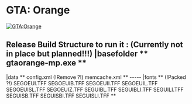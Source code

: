 # GTA: Orange

[![GTA:Orange](http://orange-mp.com/forum/images/flatty/logo.png)](http://orange-mp.com/)

Release Build Structure to run it : (Currently not in place but planned!!!)
|basefolder
**
gtaorange-mp.exe
**
---
   |data
   **
   config.xml
   (!Remove ?!)
   memcache.xml
   **
    -----
	     |fonts
		 **
		 (!Packed ?!)
		 SEGOEUI.TFF
		 SEGOEUIB.TFF
		 SEGOEUII.TFF
		 SEGOEUIL.TFF
		 SEGOEUISL.TFF
		 SEGOEUIZ.TFF
		 SEGUIBL.TFF
		 SEGUIBLI.TFF
		 SEGUILI.TFF
		 SEGUISB.TFF
		 SEGUISBI.TFF
		 SEGUISLI.TFF
		 **